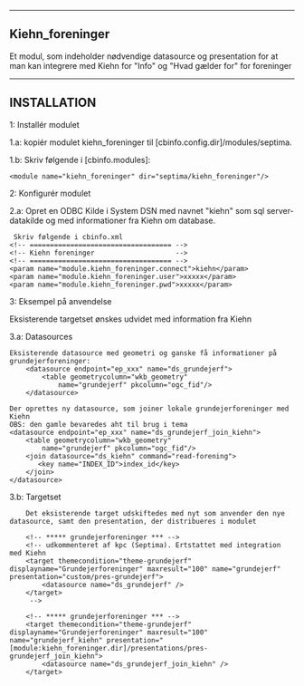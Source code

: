 --------------------
Kiehn_foreninger
--------------------

Et modul, som indeholder nødvendige datasource og presentation for at man kan integrere med Kiehn for "Info" og "Hvad gælder for" for foreninger

--------------------
INSTALLATION
--------------------

1:    Installér modulet

1.a:  kopiér modulet kiehn_foreninger til [cbinfo.config.dir]/modules/septima.

1.b:  Skriv følgende i [cbinfo.modules]:

    <module name="kiehn_foreninger" dir="septima/kiehn_foreninger"/>

2:    Konfigurér modulet

2.a:  Opret en ODBC Kilde i System DSN med navnet "kiehn" som sql server-datakilde og med informationer fra Kiehn om database.

     Skriv følgende i cbinfo.xml
    <!-- =================================== -->
    <!-- Kiehn foreninger                    -->
    <!-- =================================== -->   
    <param name="module.kiehn_foreninger.connect">kiehn</param>
    <param name="module.kiehn_foreninger.user">xxxxx</param>
    <param name="module.kiehn_foreninger.pwd">xxxxx</param>

3:    Eksempel på anvendelse
      
   Eksisterende targetset ønskes udvidet med information fra Kiehn
	  
3.a:  Datasources

	Eksisterende datasource med geometri og ganske få informationer på grundejerforeninger:
		<datasource endpoint="ep_xxx" name="ds_grundejerf">
			<table geometrycolumn="wkb_geometry"
				name="grundejerf" pkcolumn="ogc_fid"/>
		</datasource>
	
	Der oprettes ny datasource, som joiner lokale grundejerforeninger med Kiehn
	OBS: den gamle bevaredes aht til brug i tema
    <datasource endpoint="ep_xxx" name="ds_grundejerf_join_kiehn">
        <table geometrycolumn="wkb_geometry"
            name="grundejerf" pkcolumn="ogc_fid"/>
		<join datasource="ds_kiehn" command="read-forening">
		   <key name="INDEX_ID">index_id</key>
		</join> 
	</datasource>

3.b:  Targetset
		
		Det eksisterende target udskiftedes med nyt som anvender den nye datasource, samt den presentation, der distribueres i modulet
	
		<!-- ***** grundejerforeninger *** -->
		<!-- udkommenteret af kpc (Septima). Ertstattet med integration med Kiehn
		<target themecondition="theme-grundejerf" displayname="Grundejerforeninger" maxresult="100" name="grundejerf" presentation="custom/pres-grundejerf">
			<datasource name="ds_grundejerf" />
		</target>
		 -->
        
		<!-- ***** grundejerforeninger *** -->
		<target themecondition="theme-grundejerf" displayname="Grundejerforeninger" maxresult="100" name="grundejerf_kiehn" presentation="[module:kiehn_foreninger.dir]/presentations/pres-grundejerf_join_kiehn">
			<datasource name="ds_grundejerf_join_kiehn" />
		</target>
		

